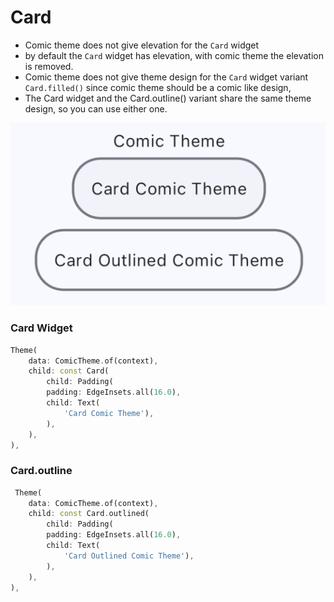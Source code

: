 # Card 

- Comic theme does not give elevation for the `Card` widget
- by default the `Card` widget has elevation, with comic theme the elevation is removed. 
- Comic theme does not give theme design for the `Card` widget variant `Card.filled()` since comic theme should be a comic like design, 
- The Card widget and the Card.outline() variant share the same theme design, so you can use either one.


![Comic Card](../../images/comic.card.jpg)

### Card Widget
```dart
Theme(
    data: ComicTheme.of(context),
    child: const Card(
        child: Padding(
        padding: EdgeInsets.all(16.0),
        child: Text(
            'Card Comic Theme'),
        ),
    ),
),
```
### Card.outline
```dart
 Theme(
    data: ComicTheme.of(context),
    child: const Card.outlined(
        child: Padding(
        padding: EdgeInsets.all(16.0),
        child: Text(
            'Card Outlined Comic Theme'),
        ),
    ),
),
```



